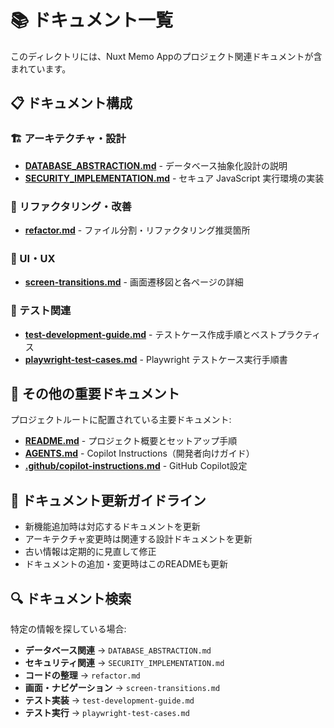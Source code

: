 # 📚 ドキュメント一覧

このディレクトリには、Nuxt Memo Appのプロジェクト関連ドキュメントが含まれています。

## 📋 ドキュメント構成

### 🏗️ アーキテクチャ・設計
- **[DATABASE_ABSTRACTION.md](./DATABASE_ABSTRACTION.md)** - データベース抽象化設計の説明
- **[SECURITY_IMPLEMENTATION.md](./SECURITY_IMPLEMENTATION.md)** - セキュア JavaScript 実行環境の実装

### 🔄 リファクタリング・改善
- **[refactor.md](./refactor.md)** - ファイル分割・リファクタリング推奨箇所

### 🎨 UI・UX
- **[screen-transitions.md](./screen-transitions.md)** - 画面遷移図と各ページの詳細

### 🧪 テスト関連
- **[test-development-guide.md](./test-development-guide.md)** - テストケース作成手順とベストプラクティス
- **[playwright-test-cases.md](./playwright-test-cases.md)** - Playwright テストケース実行手順書

## 📍 その他の重要ドキュメント

プロジェクトルートに配置されている主要ドキュメント:
- **[README.md](../README.md)** - プロジェクト概要とセットアップ手順
- **[AGENTS.md](../AGENTS.md)** - Copilot Instructions（開発者向けガイド）
- **[.github/copilot-instructions.md](../.github/copilot-instructions.md)** - GitHub Copilot設定

## 📖 ドキュメント更新ガイドライン

- 新機能追加時は対応するドキュメントを更新
- アーキテクチャ変更時は関連する設計ドキュメントを更新
- 古い情報は定期的に見直して修正
- ドキュメントの追加・変更時はこのREADMEも更新

## 🔍 ドキュメント検索

特定の情報を探している場合:
- **データベース関連** → `DATABASE_ABSTRACTION.md`
- **セキュリティ関連** → `SECURITY_IMPLEMENTATION.md`
- **コードの整理** → `refactor.md`
- **画面・ナビゲーション** → `screen-transitions.md`
- **テスト実装** → `test-development-guide.md`
- **テスト実行** → `playwright-test-cases.md`